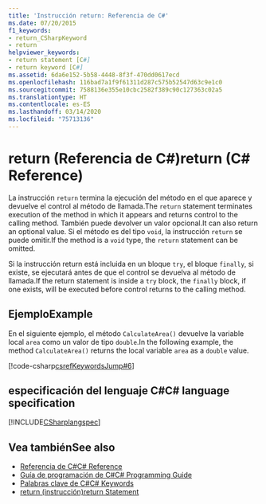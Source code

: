 ```yaml
---
title: 'Instrucción return: Referencia de C#'
ms.date: 07/20/2015
f1_keywords:
- return_CSharpKeyword
- return
helpviewer_keywords:
- return statement [C#]
- return keyword [C#]
ms.assetid: 6da6e152-5b58-4448-8f3f-470dd0617ecd
ms.openlocfilehash: 116bad7a1f9f61311d287c575b52547d63c9e1c0
ms.sourcegitcommit: 7588136e355e10cbc2582f389c90c127363c02a5
ms.translationtype: HT
ms.contentlocale: es-ES
ms.lasthandoff: 03/14/2020
ms.locfileid: "75713136"
---
```

# <a name="return-c-reference"></a><span data-ttu-id="ad02a-102">return (Referencia de C#)</span><span class="sxs-lookup"><span data-stu-id="ad02a-102">return (C# Reference)</span></span>

<span data-ttu-id="ad02a-103">La instrucción `return` termina la ejecución del método en el que aparece y devuelve el control al método de llamada.</span><span class="sxs-lookup"><span data-stu-id="ad02a-103">The `return` statement terminates execution of the method in which it appears and returns control to the calling method.</span></span> <span data-ttu-id="ad02a-104">También puede devolver un valor opcional.</span><span class="sxs-lookup"><span data-stu-id="ad02a-104">It can also return an optional value.</span></span> <span data-ttu-id="ad02a-105">Si el método es del tipo `void`, la instrucción `return` se puede omitir.</span><span class="sxs-lookup"><span data-stu-id="ad02a-105">If the method is a `void` type, the `return` statement can be omitted.</span></span>

 <span data-ttu-id="ad02a-106">Si la instrucción return está incluida en un bloque `try`, el bloque `finally`, si existe, se ejecutará antes de que el control se devuelva al método de llamada.</span><span class="sxs-lookup"><span data-stu-id="ad02a-106">If the return statement is inside a `try` block, the `finally` block, if one exists, will be executed before control returns to the calling method.</span></span>

## <a name="example"></a><span data-ttu-id="ad02a-107">Ejemplo</span><span class="sxs-lookup"><span data-stu-id="ad02a-107">Example</span></span>

 <span data-ttu-id="ad02a-108">En el siguiente ejemplo, el método `CalculateArea()` devuelve la variable local `area` como un valor de tipo `double`.</span><span class="sxs-lookup"><span data-stu-id="ad02a-108">In the following example, the method `CalculateArea()` returns the local variable `area` as a `double` value.</span></span>

[!code-csharp[csrefKeywordsJump#6](~/samples/snippets/csharp/VS_Snippets_VBCSharp/csrefKeywordsJump/CS/csrefKeywordsJump.cs#6)]  

## <a name="c-language-specification"></a><span data-ttu-id="ad02a-109">especificación del lenguaje C#</span><span class="sxs-lookup"><span data-stu-id="ad02a-109">C# language specification</span></span>

[!INCLUDE[CSharplangspec](~/includes/csharplangspec-md.md)]

## <a name="see-also"></a><span data-ttu-id="ad02a-110">Vea también</span><span class="sxs-lookup"><span data-stu-id="ad02a-110">See also</span></span>

- [<span data-ttu-id="ad02a-111">Referencia de C#</span><span class="sxs-lookup"><span data-stu-id="ad02a-111">C# Reference</span></span>](../index.md)
- [<span data-ttu-id="ad02a-112">Guía de programación de C#</span><span class="sxs-lookup"><span data-stu-id="ad02a-112">C# Programming Guide</span></span>](../../programming-guide/index.md)
- [<span data-ttu-id="ad02a-113">Palabras clave de C#</span><span class="sxs-lookup"><span data-stu-id="ad02a-113">C# Keywords</span></span>](index.md)
- [<span data-ttu-id="ad02a-114">return (instrucción)</span><span class="sxs-lookup"><span data-stu-id="ad02a-114">return Statement</span></span>](/cpp/cpp/return-statement-cpp)
